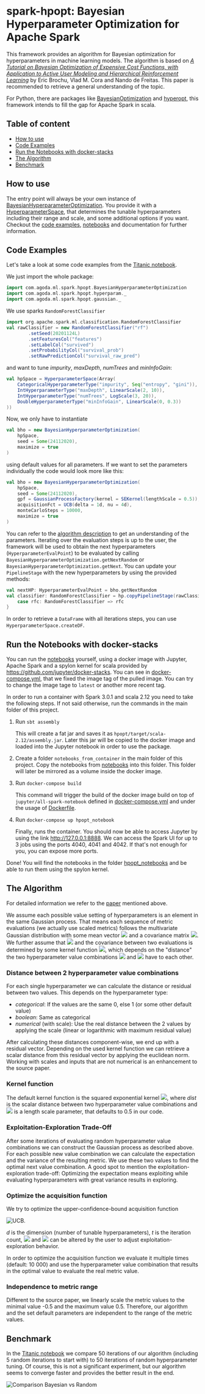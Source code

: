 # spark-hpopt: Bayesian Hyperparameter Optimization for Apache Spark

This framework provides an algorithm for Bayesian optimization for hyperparameters in machine learning models. The algorithm is based on [_A Tutorial on Bayesian Optimization of Expensive Cost Functions, with Application to Active User Modeling and Hierarchical Reinforcement Learning_][paper] by Eric Brochu, Vlad M. Cora and Nando de Freitas. This paper is recommended to retrieve a general understanding of the topic.

For Python, there are packages like [BayesianOptimization](https://github.com/fmfn/BayesianOptimization) and [hyperopt](https://github.com/hyperopt/hyperopt), this framework intends to fill the gap for Apache Spark in scala.


## Table of content
- [How to use](#how-to-use)
- [Code Examples](#code-examples)
- [Run the Notebooks with docker-stacks](#run-the-notebooks-with-docker-stacks)
- [The Algorithm](#the-algorithm)
- [Benchmark](#benchmark)


## How to use
The entry point will always be your own instance of [BayesianHyperparameterOptimization](hpopt/src/main/scala/com/agoda/ml/spark/hpopt/BayesianHyperparameterOptimization.scala). You provide it with a [HyperparameterSpace](hpopt/src/main/scala/com/agoda/ml/spark/hpopt/hyperparam/HyperparameterSpace.scala), that determines the tunable hyperparameters including their range and scale, and some additional options if you want. Checkout the [code examples](#code-examples), [notebooks](notebooks) and documentation for further information.


## Code Examples
Let's take a look at some code examples from the [Titanic notebook](notebooks/BayesianOptimizationTitanicExample.ipynb).

We just import the whole package:
```scala
import com.agoda.ml.spark.hpopt.BayesianHyperparameterOptimization
import com.agoda.ml.spark.hpopt.hyperparam._
import com.agoda.ml.spark.hpopt.gaussian._
```
We use sparks `RandomForestClassifier`
```scala
import org.apache.spark.ml.classification.RandomForestClassifier
val rawClassifier = new RandomForestClassifier("rf")
        .setSeed(20201124L)
        .setFeaturesCol("features")
        .setLabelCol("survived")
        .setProbabilityCol("survival_prob")
        .setRawPredictionCol("survival_raw_pred")
```
and want to tune *impurity*, *maxDepth*, *numTrees* and *minInfoGain*:
```scala
val hpSpace = HyperparameterSpace(Array(
    CategoricalHyperparameterType("impurity", Seq("entropy", "gini")),
    IntHyperparameterType("maxDepth", LinearScale(2, 10)),
    IntHyperparameterType("numTrees", LogScale(3, 20)),
    DoubleHyperparameterType("minInfoGain", LinearScale(0, 0.3))
))
```
Now, we only have to instantiate
```scala
val bho = new BayesianHyperparameterOptimization(
    hpSpace,
    seed = Some(24112020),
    maximize = true
)
```
using default values for all parameters. If we want to set the parameters individually the code would look more like this:
```scala
val bho = new BayesianHyperparameterOptimization(
    hpSpace,
    seed = Some(24112020),
    gpf = GaussianProcessFactory(kernel = SEKernel(lengthScale = 0.5)),
    acquisitionFct = UCB(delta = 1d, nu = 4d),
    monteCarloSteps = 10000,
    maximize = true
)
``` 
You can refer to the [algorithm description](#the-algorithm) to get an understanding of the parameters. Iterating over the evaluation steps is up to the user, the framework will be used to obtain the next hyperparameters (`HyperparameterEvalPoint`) to be evaluated by calling `BayesianHyperparameterOptimization.getNextRandom` or `BayesianHyperparameterOptimization.getNext`. You can update your `PipelineStage` with the new hyperparameters by using the provided methods:
```scala
val nextHP: HyperparameterEvalPoint = bho.getNextRandom
val classifier: RandomForestClassifier = hp.copyPipelineStage(rawClassifier) match {
    case rfc: RandomForestClassifier => rfc
}
```
In order to retrieve a `DataFrame` with all iterations steps, you can use `HyperparameterSpace.createDF`.


## Run the Notebooks with docker-stacks
You can run the [notebooks](notebooks) yourself, using a docker image with Jupyter, Apache Spark and a spylon kernel for scala provided by <https://github.com/jupyter/docker-stacks>. You can see in [docker-compose.yml](docker-compose.yml), that we fixed the image tag of the pulled image. You can try to change the image tage to `latest` or another more recent tag.

In order to run a container with Spark 3.0.1 and scala 2.12  you need to take the following steps. If not said otherwise, run the commands in the main folder of this project.
   
1. Run `sbt assembly`
   
   This will create a fat jar and saves it as `hpopt/target/scala-2.12/assembly.jar`. Later this jar will be copied to the docker image and loaded into the Jupyter notebook in order to use the package.
   
2. Create a folder `notebooks_from_container` in the main folder of this project. Copy the notebooks from [notebooks](notebooks) into this folder. This folder will later be mirrored as a volume inside the docker image.
   
3. Run `docker-compose build`
   
    This command will trigger the build of the docker image build on top of `jupyter/all-spark-notebook` defined in [docker-compose.yml](docker-compose.yml) and under the usage of [Dockerfile](Dockerfile).
   
4. Run `docker-compose up hpopt_notebook`

    Finally, runs the container. You should now be able to access Jupyter by using the link <http://127.0.0.1:8888>. We can access the Spark UI for up to 3 jobs using the ports 4040, 4041 and 4042. If that's not enough for you, you can expose more ports.

Done! You will find the notebooks in the folder [hpopt_notebooks](http://127.0.0.1:8888/tree/hpopt_notebooks) and be able to run them using the spylon kernel.


## The Algorithm
For detailed information we refer to the [paper][paper] mentioned above.

We assume each possible value setting of hyperparameters is an element in the same Gaussian process. That means each sequence of metric evaluations (we actually use scaled metrics) follows the multivariate Gaussian distribution with some mean vector <img src="https://render.githubusercontent.com/render/math?math=\mu"> and a covariance matrix <img src="https://render.githubusercontent.com/render/math?math=\Sigma">. We further assume that <img src="https://render.githubusercontent.com/render/math?math=\mu = 0"> and the covariance between two evaluations is determined by some kernel function <img src="https://render.githubusercontent.com/render/math?math=k(x_1,x_2)">, which depends on the "distance" the two hyperparameter value combinations <img src="https://render.githubusercontent.com/render/math?math=x_1"> and <img src="https://render.githubusercontent.com/render/math?math=x_2"> have to each other.


### Distance between 2 hyperparameter value combinations
For each single hyperparameter we can calculate the distance or residual between two values. This depends on the hyperparameter type:
- *categorical*: If the values are the same 0, else 1 (or some other default value)
- *boolean*: Same as categorical
- *numerical* (with scale): Use the real distance between the 2 values by applying the scale (linear or logarithmic with maximum residual value)

After calculating these distances component-wise, we end up with a residual vector. Depending on the used kernel function we can retrieve a scalar distance from this residual vector by applying the euclidean norm. Working with scales and inputs that are not numerical is an enhancement to the source paper.


### Kernel function
The default kernel function is the squared exponential kernel <img src="https://render.githubusercontent.com/render/math?math=k(x_1,x_2)=\exp(- dist(x_1, x_2)^2 / (2 \theta^2))">, where *dist* is the scalar distance between two hyperparameter value combinations and <img src="https://render.githubusercontent.com/render/math?math=\theta"> is a length scale parameter, that defaults to 0.5 in our code.


### Exploitation-Exploration Trade-Off
After some iterations of evaluating random hyperparameter value combinations we can construct the Gaussian process as described above. For each possible new value combination we can calculate the expectation and the variance of the resulting metric. We use these two values to find the optimal next value combination. A good spot to mention the exploitation-exploration trade-off: Optimizing the expectation means exploiting while evaluating hyperparameters with great variance results in exploring.


### Optimize the acquisition function
We try to optimize the upper-confidence-bound acquisition function

![UCB](pictures/UCB.jpg).

*d* is the dimension (number of tunable hyperparameters), *t* is the iteration count, <img src="https://render.githubusercontent.com/render/math?math=\nu"> and <img src="https://render.githubusercontent.com/render/math?math=\delta"> can be altered by the user to adjust exploitation-exploration behavior.

In order to optimize the acquisition function we evaluate it multiple times (default: 10 000) and use the hyperparameter value combination that results in the optimal value to evaluate the real metric value.


### Independence to metric range
Different to the source paper, we linearly scale the metric values to the minimal value -0.5 and the maximum value 0.5. Therefore, our algorithm and the set default parameters are independent to the range of the metric values.


## Benchmark
In the [Titanic notebook](notebooks/BayesianOptimizationTitanicExample.ipynb) we compare 50 iterations of our algorithm (including 5 random iterations to start with) to 50 iterations of random hyperparameter tuning. Of course, this is not a significant experiment, but our algorithm seems to converge faster and provides the better result in the end.

![Comparison Bayesian vs Random](pictures/titanic_bayes_vs_random.png)


[paper]: https://arxiv.org/abs/1012.2599
